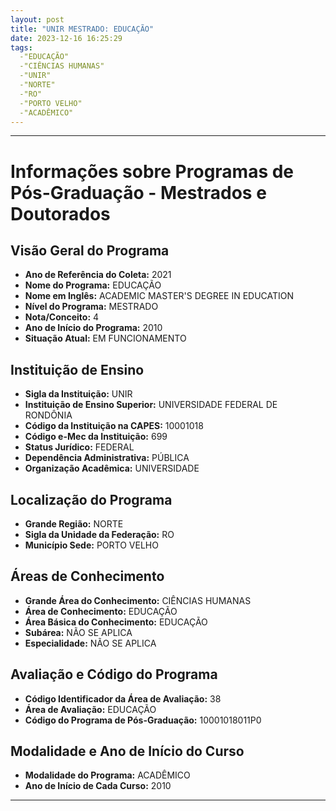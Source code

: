 ```yaml
---
layout: post
title: "UNIR MESTRADO: EDUCAÇÃO"
date: 2023-12-16 16:25:29
tags:
  -"EDUCAÇÃO"
  -"CIÊNCIAS HUMANAS"
  -"UNIR"
  -"NORTE"
  -"RO"
  -"PORTO VELHO"
  -"ACADÊMICO"
---
```


---


# Informações sobre Programas de Pós-Graduação - Mestrados e Doutorados

## Visão Geral do Programa
- **Ano de Referência do Coleta:** 2021
- **Nome do Programa:** EDUCAÇÃO
- **Nome em Inglês:** ACADEMIC MASTER'S DEGREE IN EDUCATION
- **Nível do Programa:** MESTRADO
- **Nota/Conceito:** 4
- **Ano de Início do Programa:** 2010
- **Situação Atual:** EM FUNCIONAMENTO

## Instituição de Ensino
- **Sigla da Instituição:** UNIR
- **Instituição de Ensino Superior:** UNIVERSIDADE FEDERAL DE RONDÔNIA
- **Código da Instituição na CAPES:** 10001018
- **Código e-Mec da Instituição:** 699
- **Status Jurídico:** FEDERAL
- **Dependência Administrativa:** PÚBLICA
- **Organização Acadêmica:** UNIVERSIDADE

## Localização do Programa
- **Grande Região:** NORTE
- **Sigla da Unidade da Federação:** RO
- **Município Sede:** PORTO VELHO

## Áreas de Conhecimento
- **Grande Área do Conhecimento:** CIÊNCIAS HUMANAS
- **Área de Conhecimento:** EDUCAÇÃO
- **Área Básica do Conhecimento:** EDUCAÇÃO
- **Subárea:** NÃO SE APLICA
- **Especialidade:** NÃO SE APLICA

## Avaliação e Código do Programa
- **Código Identificador da Área de Avaliação:** 38
- **Área de Avaliação:** EDUCAÇÃO
- **Código do Programa de Pós-Graduação:** 10001018011P0


## Modalidade e Ano de Início do Curso
- **Modalidade do Programa:** ACADÊMICO
- **Ano de Início de Cada Curso:** 2010

---


